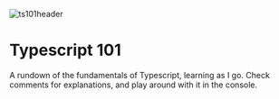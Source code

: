 
![ts101header](https://user-images.githubusercontent.com/66869833/197568031-9623c2eb-239b-43f1-9f71-864b84440966.jpg)


# Typescript 101

A rundown of the fundamentals of Typescript, learning as I go. Check comments for explanations, and play around with it in the console.

